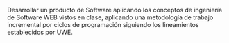 Desarrollar un producto de Software aplicando los conceptos de ingeniería de Software WEB vistos en clase, aplicando una metodología de trabajo incremental por ciclos de programación siguiendo los lineamientos establecidos por UWE.